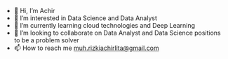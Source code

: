 - 👋 Hi, I’m Achir
- 👀 I’m interested in Data Science and Data Analyst 
- 🌱 I’m currently learning cloud technologies and Deep Learning
- 💞️ I’m looking to collaborate on Data Analyst and Data Science positions to be a problem solver
- 📫 How to reach me muh.rizkiachirlita@gmail.com

<!---
rizkiachr/rizkiachr is a ✨ special ✨ repository because its `README.md` (this file) appears on your GitHub profile.
You can click the Preview link to take a look at your changes.
--->
